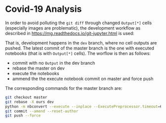 # Covid-19 Analysis

In order to avoid polluting the `git diff` through changed `Output[*]`
cells (especially images are problematic), the development workflow
as described in https://mg.readthedocs.io/git-jupyter.html is used:

That is, development happens in the `dev` branch, where no cell outputs
are pushed. The latest commit of the master branch is the one with
executed notebooks (that is with `Output[*]` cells). The worflow is then as
follows:
* commit with no `Output` in the dev branch
* rebase the master on dev
* execute the notebooks
* ammend the the execute notebook commit on master and force push

The corresponding commands for the master branch are:
```bash
git checkout master
git rebase -X ours dev
python -m nbconvert --execute --inplace --ExecutePreprocessor.timeout=600 analysis.ipynb retrieve_clean_data.ipynb
git commit --amend --reset-author
git push --force
```
